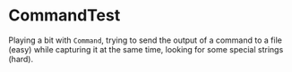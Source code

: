 # CommandTest

Playing a bit with `Command`, trying to send the output of a command to a file
(easy) while capturing it at the same time, looking for some special strings
(hard).

